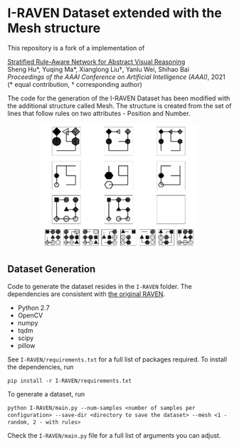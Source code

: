 # I-RAVEN Dataset extended with the Mesh structure
This repository is a fork of a implementation of 

[Stratified Rule-Aware Network for Abstract Visual Reasoning](https://arxiv.org/abs/2002.06838)  
Sheng Hu\*, Yuqing Ma\*, Xianglong Liu†, Yanlu Wei, Shihao Bai  
*Proceedings of the AAAI Conference on Artificial Intelligence (AAAI)*, 2021  
(\* equal contribution, † corresponding author)

The code for the generation of the I-RAVEN Dataset has been modified with the additional structure called Mesh. The structure is created from the set of lines that follow rules on two attributes - Position and Number.

<div  align="center">    
<img src="https://raw.githubusercontent.com/Adam-Kowalczyk/I-RAVEN-Mesh/master/Images/mesh_example.png" width="70%">
</div> 

## Dataset Generation
Code to generate the dataset resides in the ```I-RAVEN``` folder. The dependencies are consistent with [the original RAVEN](https://github.com/WellyZhang/RAVEN).
* Python 2.7
* OpenCV
* numpy
* tqdm 
* scipy
* pillow

See ```I-RAVEN/requirements.txt``` for a full list of packages required. To install the dependencies, run
```
pip install -r I-RAVEN/requirements.txt
```
To generate a dataset, run
```
python I-RAVEN/main.py --num-samples <number of samples per configuration> --save-dir <directory to save the dataset> --mesh <1 - random, 2 - with rules>
```
Check the ```I-RAVEN/main.py``` file for a full list of arguments you can adjust.




